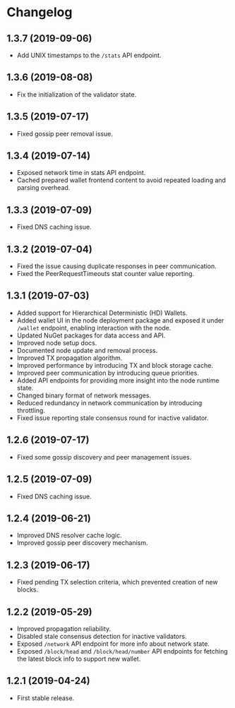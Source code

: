 # Changelog


## 1.3.7 (2019-09-06)

- Add UNIX timestamps to the `/stats` API endpoint.


## 1.3.6 (2019-08-08)

- Fix the initialization of the validator state.


## 1.3.5 (2019-07-17)

- Fixed gossip peer removal issue.


## 1.3.4 (2019-07-14)

- Exposed network time in stats API endpoint.
- Cached prepared wallet frontend content to avoid repeated loading and parsing overhead.


## 1.3.3 (2019-07-09)

- Fixed DNS caching issue.


## 1.3.2 (2019-07-04)

- Fixed the issue causing duplicate responses in peer communication.
- Fixed the PeerRequestTimeouts stat counter value reporting.


## 1.3.1 (2019-07-03)

- Added support for Hierarchical Deterministic (HD) Wallets.
- Added wallet UI in the node deployment package and exposed it under `/wallet` endpoint, enabling interaction with the node.
- Updated NuGet packages for data access and API.
- Improved node setup docs.
- Documented node update and removal process.
- Improved TX propagation algorithm.
- Improved performance by introducing TX and block storage cache.
- Improved peer communication by introducing queue priorities.
- Added API endpoints for providing more insight into the node runtime state.
- Changed binary format of network messages.
- Reduced redundancy in network communication by introducing throttling.
- Fixed issue reporting stale consensus round for inactive validator.


## 1.2.6 (2019-07-17)

- Fixed some gossip discovery and peer management issues.


## 1.2.5 (2019-07-09)

- Fixed DNS caching issue.


## 1.2.4 (2019-06-21)

- Improved DNS resolver cache logic.
- Improved gossip peer discovery mechanism.


## 1.2.3 (2019-06-17)

- Fixed pending TX selection criteria, which prevented creation of new blocks.


## 1.2.2 (2019-05-29)

- Improved propagation reliability.
- Disabled stale consensus detection for inactive validators.
- Exposed `/network` API endpoint for more info about network state.
- Exposed `/block/head` and `/block/head/number` API endpoints for fetching the latest block info to support new wallet.


## 1.2.1 (2019-04-24)

- First stable release.
